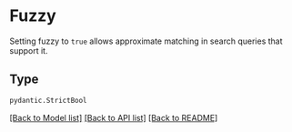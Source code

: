 # Fuzzy

Setting fuzzy to `true` allows approximate matching in search queries that support it.

## Type
```python
pydantic.StrictBool
```


[[Back to Model list]](../../../../README.md#models-v1-link) [[Back to API list]](../../../../README.md#apis-v1-link) [[Back to README]](../../../../README.md)
